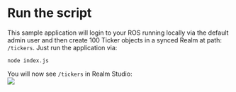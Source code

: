 # Run the script

This sample application will login to your ROS running locally via the default admin user and then create 100 Ticker objects in a synced Realm at path: `/tickers`. Just run the application via:

```
node index.js
```

You will now see `/tickers` in Realm Studio:  
![](https://s3.amazonaws.com/static.realm.io/docs/ros/images/getting-started-5.png)